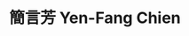 ---
chinese_name: 簡言芳
english_name: Yen-Fang Chien
title: 簡言芳 Yen-Fang Chien
id: chienyenfang
collection: members
position: Part-time Research Assistant
type: part-time research assistant
department: 經濟學系學士班三年級
image_path: https://source.unsplash.com/collection/139386/600x600?a=.png
photo: pt_ra/bio-photo.jpg
blurb: 123
---